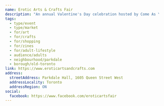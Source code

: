 ```yaml
---
name: Erotic Arts & Crafts Fair
description: "An annual Valentine's Day celebration hosted by Come As You Are Co-operative since 2007. A one-of-a-kind sex-positive, feminist fair showcasing local handmade wares that explore sex, gender, identity, pleasure, and sexual health. Features artisans creating everything from embroidery, lingerie, jewelry, erotic art, zines, and BDSM gear to celebrate love, sex, and community."
tags:
  - type/event
  - type/market
  - for/art
  - for/crafts
  - for/shopping
  - for/zines
  - for/adult-lifestyle
  - audience/adults
  - neighbourhood/parkdale
  - borough/old-toronto
link: https://www.eroticartsandcrafts.com
address:
  streetAddress: Parkdale Hall, 1605 Queen Street West
  addressLocality: Toronto
  addressRegion: ON
social:
  facebook: https://www.facebook.com/eroticartsfair
---
```

